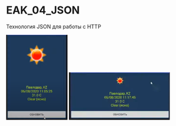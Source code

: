 # EAK_04_JSON
Технология JSON для работы с HTTP

![Screenshot](Screenshot_4.png)
![Screenshot](Screenshot_5.png)
